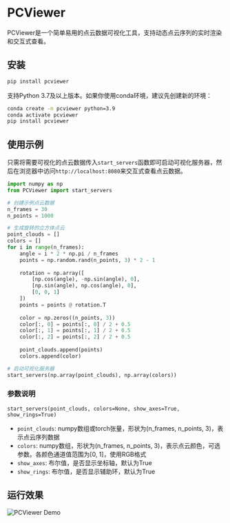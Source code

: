# PCViewer

PCViewer是一个简单易用的点云数据可视化工具，支持动态点云序列的实时渲染和交互式查看。

## 安装

```bash
pip install pcviewer
```

支持Python 3.7及以上版本。如果你使用conda环境，建议先创建新的环境：

```bash
conda create -n pcviewer python=3.9
conda activate pcviewer
pip install pcviewer
```

## 使用示例
只需将需要可视化的点云数据传入`start_servers`函数即可启动可视化服务器，然后在浏览器中访问`http://localhost:8080`来交互式查看点云数据。

```python
import numpy as np
from PCViewer import start_servers

# 创建示例点云数据
n_frames = 30
n_points = 1000

# 生成旋转的立方体点云
point_clouds = []
colors = []
for i in range(n_frames):
    angle = i * 2 * np.pi / n_frames
    points = np.random.rand(n_points, 3) * 2 - 1
    
    rotation = np.array([
        [np.cos(angle), -np.sin(angle), 0],
        [np.sin(angle), np.cos(angle), 0],
        [0, 0, 1]
    ])
    points = points @ rotation.T
    
    color = np.zeros((n_points, 3))
    color[:, 0] = points[:, 0] / 2 + 0.5
    color[:, 1] = points[:, 1] / 2 + 0.5
    color[:, 2] = points[:, 2] / 2 + 0.5
    
    point_clouds.append(points)
    colors.append(color)

# 启动可视化服务器
start_servers(np.array(point_clouds), np.array(colors))
```

### 参数说明

`start_servers(point_clouds, colors=None, show_axes=True, show_rings=True)`

- `point_clouds`: numpy数组或torch张量，形状为(n_frames, n_points, 3)，表示点云序列数据
- `colors`: numpy数组，形状为(n_frames, n_points, 3)，表示点云颜色，可选参数。各颜色通道值范围为[0, 1]，使用RGB格式
- `show_axes`: 布尔值，是否显示坐标轴，默认为True
- `show_rings`: 布尔值，是否显示辅助环，默认为True

## 运行效果

![PCViewer Demo](assets/demo.gif)
